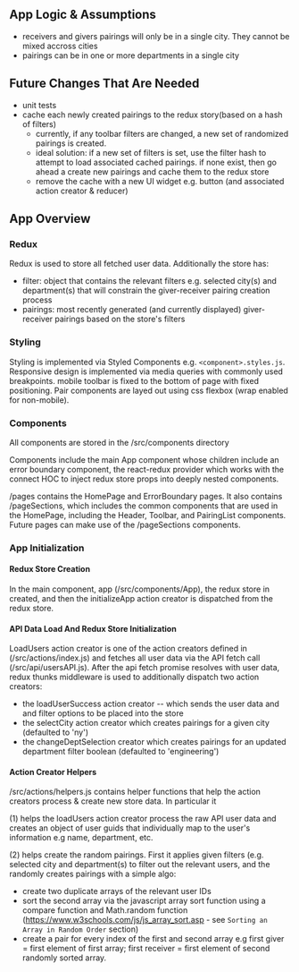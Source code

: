 ## App Logic & Assumptions

* receivers and givers pairings will only be in a single city.  They cannot be mixed accross cities
* pairings can be in one or more departments in a single city

## Future Changes That Are Needed

* unit tests
* cache each newly created pairings to the redux story(based on a hash of filters)
  * currently, if any toolbar filters are changed, a new set of randomized pairings is created.
  * ideal solution: if a new set of filters is set, use the filter hash to attempt to load associated cached pairings.  if none exist, then go ahead a create new pairings and cache them to the redux store
  * remove the cache with a new UI widget e.g. button (and associated action creator & reducer)

## App Overview

### Redux

Redux is used to store all fetched user data.  Additionally the store has:
* filter: object that contains the relevant filters e.g. selected city(s) and department(s) that will constrain the giver-receiver pairing creation process
* pairings: most recently generated (and currently displayed) giver-receiver pairings based on the store's filters

### Styling

Styling is implemented via Styled Components  e.g. `<component>.styles.js`.  Responsive design is implemented via media queries with commonly used breakpoints.  mobile toolbar is fixed to the bottom of page with fixed positioning.  Pair components are layed out using css flexbox (wrap enabled for non-mobile).

### Components

All components are stored in the /src/components directory

Components include the main App component whose children include an error boundary component, the react-redux provider which works with the connect HOC to inject redux store props into deeply nested components.

/pages contains the HomePage and ErrorBoundary pages.  It also contains /pageSections, which includes the common components that are used in the HomePage, including the Header, Toolbar, and PairingList components.  Future pages can make use of the /pageSections components.

### App Initialization

#### Redux Store Creation
In the main component, app (/src/components/App), the redux store in created, and then the initializeApp action creator is dispatched from the redux store.

#### API Data Load And Redux Store Initialization
LoadUsers action creator is one of the action creators defined in (/src/actions/index.js) and fetches all user data via the API fetch call (/src/api/usersAPI.js).  After the api fetch promise resolves with user data, redux thunks middleware is used to additionally dispatch two action creators:

* the loadUserSuccess action creator -- which sends the user data and and filter options to be placed into the store
* the selectCity action creator which creates pairings for a given city (defaulted to 'ny')
* the changeDeptSelection creator which creates pairings for an updated department filter boolean (defaulted to 'engineering')

#### Action Creator Helpers

/src/actions/helpers.js contains helper functions that help the action creators process & create new store data.  In particular it 

(1) helps the loadUsers action creator process the raw API user data and creates an object of user guids that individually map to the user's information e.g name, department, etc.

(2) helps create the random pairings.  First it applies given filters (e.g. selected city and department(s) to filter out the relevant users, and the randomly creates pairings with a simple algo:

* create two duplicate arrays of the relevant user IDs
* sort the second array via the javascript array sort function using a compare function and Math.random function (https://www.w3schools.com/js/js_array_sort.asp - see `Sorting an Array in Random Order` section)
* create a pair for every index of the first and second array e.g first giver = first element of first array; first receiver = first element of second randomly sorted array.




